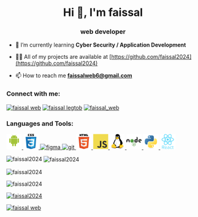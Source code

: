 <h1 align="center">Hi 👋, I'm faissal</h1>
<h3 align="center">web developer</h3>


- 🌱 I’m currently learning **Cyber Security / Application Development**

- 👨‍💻 All of my projects are available at [https://github.com/faissal2024](https://github.com/faissal2024)

- 📫 How to reach me **faissalweb6@gmail.com**

<h3 align="left">Connect with me:</h3>
<p align="left">
<a href="https://twitter.com/faissal web" target="blank"><img align="center" src="https://raw.githubusercontent.com/rahuldkjain/github-profile-readme-generator/master/src/images/icons/Social/twitter.svg" alt="faissal web" height="30" width="40" /></a>
<a href="https://linkedin.com/in/faissal legtob" target="blank"><img align="center" src="https://raw.githubusercontent.com/rahuldkjain/github-profile-readme-generator/master/src/images/icons/Social/linked-in-alt.svg" alt="faissal legtob" height="30" width="40" /></a>
<a href="https://instagram.com/faissal_web" target="blank"><img align="center" src="https://raw.githubusercontent.com/rahuldkjain/github-profile-readme-generator/master/src/images/icons/Social/instagram.svg" alt="faissal_web" height="30" width="40" /></a>
</p>

<h3 align="left">Languages and Tools:</h3>
<p align="left"> <a href="https://developer.android.com" target="_blank" rel="noreferrer"> <img src="https://raw.githubusercontent.com/devicons/devicon/master/icons/android/android-original-wordmark.svg" alt="android" width="40" height="40"/> </a> <a href="https://www.w3schools.com/css/" target="_blank" rel="noreferrer"> <img src="https://raw.githubusercontent.com/devicons/devicon/master/icons/css3/css3-original-wordmark.svg" alt="css3" width="40" height="40"/> </a> <a href="https://www.figma.com/" target="_blank" rel="noreferrer"> <img src="https://www.vectorlogo.zone/logos/figma/figma-icon.svg" alt="figma" width="40" height="40"/> </a> <a href="https://git-scm.com/" target="_blank" rel="noreferrer"> <img src="https://www.vectorlogo.zone/logos/git-scm/git-scm-icon.svg" alt="git" width="40" height="40"/> </a> <a href="https://www.w3.org/html/" target="_blank" rel="noreferrer"> <img src="https://raw.githubusercontent.com/devicons/devicon/master/icons/html5/html5-original-wordmark.svg" alt="html5" width="40" height="40"/> </a> <a href="https://developer.mozilla.org/en-US/docs/Web/JavaScript" target="_blank" rel="noreferrer"> <img src="https://raw.githubusercontent.com/devicons/devicon/master/icons/javascript/javascript-original.svg" alt="javascript" width="40" height="40"/> </a> <a href="https://www.linux.org/" target="_blank" rel="noreferrer"> <img src="https://raw.githubusercontent.com/devicons/devicon/master/icons/linux/linux-original.svg" alt="linux" width="40" height="40"/> </a> <a href="https://nodejs.org" target="_blank" rel="noreferrer"> <img src="https://raw.githubusercontent.com/devicons/devicon/master/icons/nodejs/nodejs-original-wordmark.svg" alt="nodejs" width="40" height="40"/> </a> <a href="https://www.python.org" target="_blank" rel="noreferrer"> <img src="https://raw.githubusercontent.com/devicons/devicon/master/icons/python/python-original.svg" alt="python" width="40" height="40"/> </a> <a href="https://reactjs.org/" target="_blank" rel="noreferrer"> <img src="https://raw.githubusercontent.com/devicons/devicon/master/icons/react/react-original-wordmark.svg" alt="react" width="40" height="40"/> </a> </p>

<p><img align="left" src="https://github-readme-stats.vercel.app/api/top-langs?username=faissal2024&show_icons=true&locale=en&layout=compact" alt="faissal2024" /></p>

<p>&nbsp;<img align="center" src="https://github-readme-stats.vercel.app/api?username=faissal2024&show_icons=true&locale=en" alt="faissal2024" /></p>

<p><img align="center" src="https://github-readme-streak-stats.herokuapp.com/?user=faissal2024&" alt="faissal2024" /></p>
<p align="left"> <img src="https://komarev.com/ghpvc/?username=faissal2024&label=Profile%20views&color=0e75b6&style=flat" alt="faissal2024" /> </p>

<p align="left"> <a href="https://github.com/ryo-ma/github-profile-trophy"><img src="https://github-profile-trophy.vercel.app/?username=faissal2024" alt="faissal2024" /></a> </p>

<p align="left"> <a href="https://twitter.com/faissal web" target="blank"><img src="https://img.shields.io/twitter/follow/faissal web?logo=twitter&style=for-the-badge" alt="faissal web" /></a> </p>

